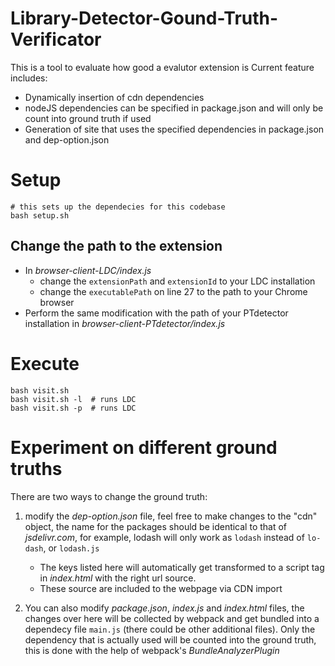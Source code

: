 # Library-Detector-Gound-Truth-Verificator
This is a tool to evaluate how good a evalutor extension is
Current feature includes:
- Dynamically insertion of cdn dependencies
- nodeJS dependencies can be specified in package.json and will only be count into ground truth if used
- Generation of site that uses the specified dependencies in package.json and dep-option.json


# Setup
```
# this sets up the dependecies for this codebase
bash setup.sh
```

## Change the path to the extension
- In *browser-client-LDC/index.js*
    - change the `extensionPath` and `extensionId` to your LDC installation
    - change the `executablePath` on line 27 to the path to your Chrome browser
- Perform the same modification with the path of your PTdetector installation in *browser-client-PTdetector/index.js*

# Execute
```
bash visit.sh
bash visit.sh -l  # runs LDC
bash visit.sh -p  # runs LDC
```

# Experiment on different ground truths
There are two ways to change the ground truth:
1. modify the *dep-option.json* file, feel free to make changes to the "cdn" object, the name for the packages should be identical to that of *jsdelivr.com*, for example, lodash will only work as `lodash` instead of `lo-dash`, or `lodash.js`

    - The keys listed here will automatically get transformed to a script tag in *index.html* with the right url source.
    - These source are included to the webpage via CDN import

2. You can also modify *package.json*, *index.js* and *index.html* files, the changes over here will be collected by webpack and get bundled into a dependecy file `main.js` (there could be other additional files). Only the dependency that is actually used will be counted into the ground truth, this is done with the help of webpack's *BundleAnalyzerPlugin* 